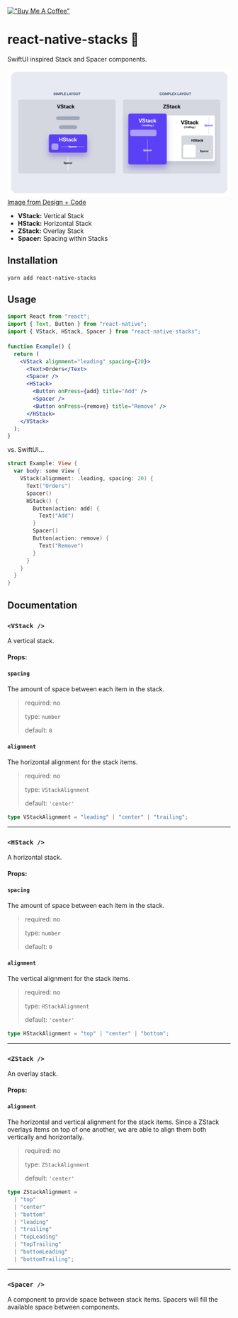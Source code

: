 [!["Buy Me A Coffee"](https://www.buymeacoffee.com/assets/img/custom_images/orange_img.png)](https://www.buymeacoffee.com/hugemathguy)

# react-native-stacks :pancakes:

SwiftUI inspired Stack and Spacer components.

![stacks](/assets/readme-stacks.png?raw=true)
[Image from Design + Code ](https://designcode.io/swiftui-course)

- **VStack:** Vertical Stack
- **HStack:** Horizontal Stack
- **ZStack:** Overlay Stack
- **Spacer:** Spacing within Stacks

## Installation

```console
yarn add react-native-stacks
```

## Usage

```jsx
import React from "react";
import { Text, Button } from "react-native";
import { VStack, HStack, Spacer } from "react-native-stacks";

function Example() {
  return (
    <VStack aligmment="leading" spacing={20}>
      <Text>Orders</Text>
      <Spacer />
      <HStack>
        <Button onPress={add} title="Add" />
        <Spacer />
        <Button onPress={remove} title="Remove" />
      </HStack>
    </VStack>
  );
}
```

vs. SwiftUI...

```swift
struct Example: View {
  var body: some View {
    VStack(alignment: .leading, spacing: 20) {
      Text("Orders")
      Spacer()
      HStack() {
        Button(action: add) {
          Text("Add")
        }
        Spacer()
        Button(action: remove) {
          Text("Remove")
        }
      }
    }
  }
}
```

## Documentation

### `<VStack />`

A vertical stack.

#### Props:

#### `spacing`

The amount of space between each item in the stack.

> required: no
>
> type: `number`
>
> default: `0`

#### `alignment`

The horizontal alignment for the stack items.

> required: no
>
> type: `VStackAlignment`
>
> default: `'center'`

```typescript
type VStackAlignment = "leading" | "center" | "trailing";
```

---

### `<HStack />`

A horizontal stack.

#### Props:

#### `spacing`

The amount of space between each item in the stack.

> required: no
>
> type: `number`
>
> default: `0`

#### `alignment`

The vertical alignment for the stack items.

> required: no
>
> type: `HStackAlignment`
>
> default: `'center'`

```typescript
type HStackAlignment = "top" | "center" | "bottom";
```

---

### `<ZStack />`

An overlay stack.

#### Props:

#### `alignment`

The horizontal and vertical alignment for the stack items. Since a ZStack overlays items on top of one another, we are able to align them both vertically and horizontally.


> required: no
>
> type: `ZStackAlignment`
>
> default: `'center'`


```typescript
type ZStackAlignment =
  | "top"
  | "center"
  | "bottom"
  | "leading"
  | "trailing"
  | "topLeading"
  | "topTrailing"
  | "bottomLeading"
  | "bottomTrailing";
```

---

### `<Spacer />`

A component to provide space between stack items. Spacers will fill the available space between components.
